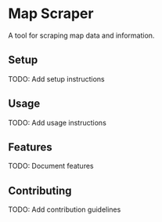 # Map Scraper

A tool for scraping map data and information.

## Setup

TODO: Add setup instructions

## Usage

TODO: Add usage instructions

## Features

TODO: Document features

## Contributing

TODO: Add contribution guidelines 